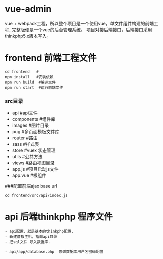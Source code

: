 # vue-admin
vue + webpack工程，所以整个项目是一个使用vue，单文件组件构建的前端工程,
完整版便是一个vue的后台管理系统。
项目对接后端接口，后端接口采用thinkphp5.x版本写入。

# frontend 前端工程文件


```
cd frontend   #
npm install   #安装依赖
npm run build  #编译文件
npm run start  #运行前端文件
```
### src目录

- api                           #api文件
- components    #组件库
- images        #图片目录
- pug           #多页面模板文件库
- router        #路由
- sass          #样式表
- store         #vuex 状态管理
- utils         #公共方法
- views         #路由视图目录
- app.js        #项目启动js文件
- app.vue       #根组件

###配置前端ajax base url
```
cd frontend/src/api/index.js
```

# api 后端thinkphp 程序文件

```
- api配置，就是基本的thinkphp配置.
- 新建虚拟主机，指向api目录
- 把sql文件 导入数据库.    

- api/app/database.php  修改数据库用户名密码配置
```